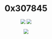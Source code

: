 <h1 align="center">0x307845</h1>

<p align="center">

<img src="https://img.shields.io/badge/Discord-Click Here-informational?link=https://discord.com&link=https://discord.gg/DDtDRU7" >

<img src="https://img.shields.io/badge/Languages-JS%20%2F%20CSS%20%2F%20HTML%20%2F%20PY-blueviolet" >

</p>

<p align="center">
<img src="https://github-readme-stats.vercel.app/api?username=0x307845&show_icons=true&theme=tokyonight" >
</p>

